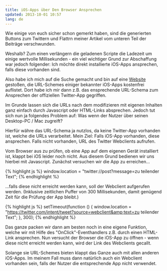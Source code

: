 ```yaml
---
title: iOS-Apps über Den Browser Ansprechen
updated: 2013-10-01 10:57
lang: de
---
```


Wie einige von euch sicher schon gemerkt haben, sind die generierten Buttons zum Twittern und Flattrn meiner Artikel vom unteren Teil der Beiträge verschwunden.

Weshalb? Zum einen verlängern die geladenen Scripte die Ladezeit um einige wertvolle Millisekunden - ein viel wichtiger Grund zur Abschaffung war jedoch folgender: Ich möchte direkt installierte iOS-Apps ansprechen, falls diese vorhanden sind.

Also habe ich mich auf die Suche gemacht und bin auf eine [Website][1] gestoßen, die URL-Schemes einiger bekannter iOS-Apps kostenfrei auflistet. Dort habe ich mir dann z.B. das ensprechende URL-Schema zum Ansprechen der offiziellen Twitter-App gegriffen.

Im Grunde lassen sich die URLs nach dem modifizieren mit eigenen Inhalten ganz einfach durch Javascript oder HTML-Links absprechen. Jedoch tut sich nun ja folgendes Problem auf: Was wenn der Nutzer über seinen Desktop-PC / Mac zugreift?

Hierfür währe das URL-Schema ja nutzlos, da keine Twitter-App vorhanden ist, welche die URLs verarbeitet. Mein Ziel: Falls iOS-App vorhanden, diese ansprechen. Falls nicht vorhanden, URL des Twitter Webclients aufrufen.

Vom Browser aus zu prüfen, ob eine App auf dem eigenen Gerät installiert ist, klappt bei iOS leider noch nicht. Aus diesem Grund bedienen wir uns hierbei mit Javascript. Zunächst versuchen wir die App zu erreichen...

{% highlight js %}
window.location = "twitter://post?message=zu teilender Text";
{% endhighlight %}

...falls diese nicht erreicht werden kann, soll der Webclient aufgerufen werden. (Inklusive zeitlichen Puffer von 300 Millisekunden, damit genügend Zeit für die Prüfung der App bleibt.)

{% highlight js %}
setTimeout(function () {
	window.location = "https://twitter.com/intent/tweet?source=webclient&amp;text=zu teilender Text";
}, 300);
{% endhighlight %}

Das ganze packen wir dann am besten noch in eine eigene Funktion, welche wir mit Hilfe des "OnClick"-Eventhandlers z.B. durch einen HTML-Link ansprechen. Nun versucht der Browser die iOS-App zu öffnen - wenn diese nicht erreicht werden kann, wird der Link des Webclients gecallt.

Solange sie URL-Schemes bieten klappt das Ganze auch mit allen anderen iOS-Apps. Im meinem Fall muss dann natürlich auch ein Webclient vorhanden sein, falls der Nutzer die entsprechende App nicht verwendet.

[1]: http://wiki.akosma.com/IPhone_URL_Schemes